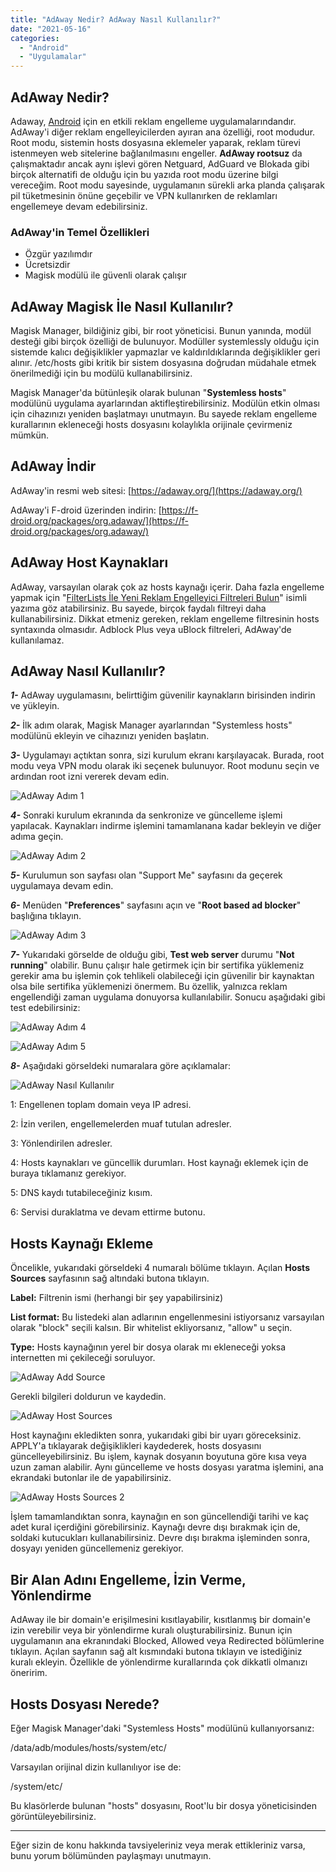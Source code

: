 ```yaml
---
title: "AdAway Nedir? AdAway Nasıl Kullanılır?"
date: "2021-05-16"
categories: 
  - "Android"
  - "Uygulamalar"
---
```


## AdAway Nedir?

Adaway, [Android](https://furuy.com/categories/android/) için en etkili reklam engelleme uygulamalarındandır. AdAway'i diğer reklam engelleyicilerden ayıran ana özelliği, root modudur. Root modu, sistemin hosts dosyasına eklemeler yaparak, reklam türevi istenmeyen web sitelerine bağlanılmasını engeller. **AdAway rootsuz** da çalışmaktadır ancak aynı işlevi gören Netguard, AdGuard ve Blokada gibi birçok alternatifi de olduğu için bu yazıda root modu üzerine bilgi vereceğim. Root modu sayesinde, uygulamanın sürekli arka planda çalışarak pil tüketmesinin önüne geçebilir ve VPN kullanırken de reklamları engellemeye devam edebilirsiniz.

### AdAway'in Temel Özellikleri

- Özgür yazılımdır
- Ücretsizdir
- Magisk modülü ile güvenli olarak çalışır

## AdAway Magisk İle Nasıl Kullanılır?

Magisk Manager, bildiğiniz gibi, bir root yöneticisi. Bunun yanında, modül desteği gibi birçok özelliği de bulunuyor. Modüller systemlessly olduğu için sistemde kalıcı değişiklikler yapmazlar ve kaldırıldıklarında değişiklikler geri alınır. /etc/hosts gibi kritik bir sistem dosyasına doğrudan müdahale etmek önerilmediği için bu modülü kullanabilirsiniz.

Magisk Manager'da bütünleşik olarak bulunan "**Systemless hosts**" modülünü uygulama ayarlarından aktifleştirebilirsiniz. Modülün etkin olması için cihazınızı yeniden başlatmayı unutmayın. Bu sayede reklam engelleme kurallarının ekleneceği hosts dosyasını kolaylıkla orijinale çevirmeniz mümkün.

## AdAway İndir

AdAway'in resmi web sitesi: [https://adaway.org/](https://adaway.org/)

AdAway'i F-droid üzerinden indirin: [https://f-droid.org/packages/org.adaway/](https://f-droid.org/packages/org.adaway/)

## AdAway Host Kaynakları

AdAway, varsayılan olarak çok az hosts kaynağı içerir. Daha fazla engelleme yapmak için "[FilterLists İle Yeni Reklam Engelleyici Filtreleri Bulun](https://furuy.com/filterlists-com/)" isimli yazıma göz atabilirsiniz. Bu sayede, birçok faydalı filtreyi daha kullanabilirsiniz. Dikkat etmeniz gereken, reklam engelleme filtresinin hosts syntaxında olmasıdır. Adblock Plus veya uBlock filtreleri, AdAway'de kullanılamaz.

## AdAway Nasıl Kullanılır?

**_1-_** AdAway uygulamasını, belirttiğim güvenilir kaynakların birisinden indirin ve yükleyin.

**_2-_** İlk adım olarak, Magisk Manager ayarlarından "Systemless hosts" modülünü ekleyin ve cihazınızı yeniden başlatın.

**_3-_** Uygulamayı açtıktan sonra, sizi kurulum ekranı karşılayacak. Burada, root modu veya VPN modu olarak iki seçenek bulunuyor. Root modunu seçin ve ardından root izni vererek devam edin.

![AdAway Adım 1](/assets/img/adaway-adim-1.jpg)

**_4-_** Sonraki kurulum ekranında da senkronize ve güncelleme işlemi yapılacak. Kaynakları indirme işlemini tamamlanana kadar bekleyin ve diğer adıma geçin.

![AdAway Adım 2](/assets/img/adaway-adim-2.jpg)

**_5-_** Kurulumun son sayfası olan "Support Me" sayfasını da geçerek uygulamaya devam edin.

**_6-_** Menüden "**Preferences**" sayfasını açın ve "**Root based ad blocker**" başlığına tıklayın.

![AdAway Adım 3](/assets/img/adaway-adim-3.jpg)

**_7-_** Yukarıdaki görselde de olduğu gibi, **Test web server** durumu "**Not running**" olabilir. Bunu çalışır hale getirmek için bir sertifika yüklemeniz gerekir ama bu işlemin çok tehlikeli olabileceği için güvenilir bir kaynaktan olsa bile sertifika yüklemenizi önermem. Bu özellik, yalnızca reklam engellendiği zaman uygulama donuyorsa kullanılabilir. Sonucu aşağıdaki gibi test edebilirsiniz:

![AdAway Adım 4](/assets/img/adaway-adim-4-1024x159.jpg)

![AdAway Adım 5](/assets/img/adaway-adim-5.jpg)

**_8-_** Aşağıdaki görseldeki numaralara göre açıklamalar:

![AdAway Nasıl Kullanılır](/assets/img/adaway-nasil-kullanilir.jpg)

1: Engellenen toplam domain veya IP adresi.

2: İzin verilen, engellemelerden muaf tutulan adresler.

3: Yönlendirilen adresler.

4: Hosts kaynakları ve güncellik durumları. Host kaynağı eklemek için de buraya tıklamanız gerekiyor.

5: DNS kaydı tutabileceğiniz kısım.

6: Servisi duraklatma ve devam ettirme butonu.

## Hosts Kaynağı Ekleme

Öncelikle, yukarıdaki görseldeki 4 numaralı bölüme tıklayın. Açılan **Hosts Sources** sayfasının sağ altındaki butona tıklayın.

**Label:** Filtrenin ismi (herhangi bir şey yapabilirsiniz)

**List format:** Bu listedeki alan adlarının engellenmesini istiyorsanız varsayılan olarak "block" seçili kalsın. Bir whitelist ekliyorsanız, "allow" u seçin.

**Type:** Hosts kaynağının yerel bir dosya olarak mı ekleneceği yoksa internetten mi çekileceği soruluyor.

![AdAway Add Source](/assets/img/adaway-add-source.jpg)

Gerekli bilgileri doldurun ve kaydedin.

![AdAway Host Sources](/assets/img/adaway-hosts-sources.jpg)

Host kaynağını ekledikten sonra, yukarıdaki gibi bir uyarı göreceksiniz. APPLY'a tıklayarak değişiklikleri kaydederek, hosts dosyasını güncelleyebilirsiniz. Bu işlem, kaynak dosyanın boyutuna göre kısa veya uzun zaman alabilir. Aynı güncelleme ve hosts dosyası yaratma işlemini, ana ekrandaki butonlar ile de yapabilirsiniz.

![AdAway Hosts Sources 2](/assets/img/adaway-hosts-sources-2.jpg)

İşlem tamamlandıktan sonra, kaynağın en son güncellendiği tarihi ve kaç adet kural içerdiğini görebilirsiniz. Kaynağı devre dışı bırakmak için de, soldaki kutucukları kullanabilirsiniz. Devre dışı bırakma işleminden sonra, dosyayı yeniden güncellemeniz gerekiyor.

## Bir Alan Adını Engelleme, İzin Verme, Yönlendirme

AdAway ile bir domain'e erişilmesini kısıtlayabilir, kısıtlanmış bir domain'e izin verebilir veya bir yönlendirme kuralı oluşturabilirsiniz. Bunun için uygulamanın ana ekranındaki Blocked, Allowed veya Redirected bölümlerine tıklayın. Açılan sayfanın sağ alt kısmındaki butona tıklayın ve istediğiniz kuralı ekleyin. Özellikle de yönlendirme kurallarında çok dikkatli olmanızı öneririm.

## Hosts Dosyası Nerede?

Eğer Magisk Manager'daki "Systemless Hosts" modülünü kullanıyorsanız:

/data/adb/modules/hosts/system/etc/

Varsayılan orijinal dizin kullanılıyor ise de:

/system/etc/

Bu klasörlerde bulunan "hosts" dosyasını, Root'lu bir dosya yöneticisinden görüntüleyebilirsiniz.

* * *

Eğer sizin de konu hakkında tavsiyeleriniz veya merak ettikleriniz varsa, bunu yorum bölümünden paylaşmayı unutmayın.

